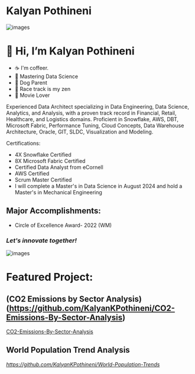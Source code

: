 # Kalyan Pothineni

![images](https://github.com/user-attachments/assets/0803a7f9-a371-4db8-ae9b-22543eb6b904)

# 👋 Hi, I’m Kalyan Pothineni  

- ☕ I'm coffeer.
- 🌱 Mastering Data Science
- 🐶 Dog Parent
- 🚗 Race track is my zen
- 🎥 Movie Lover
  
Experienced Data Architect specializing in Data Engineering, Data Science, Analytics, and Analysis, with a proven track record in Financial, Retail, Healthcare, and Logistics domains. Proficient in Snowflake, AWS, DBT, Microsoft Fabric, Performance Tuning, Cloud Concepts, Data Warehouse Architecture, Oracle, GIT, SLDC, Visualization and Modeling.

Certifications:
- 4X Snowflake Certified
- 8X Microsoft Fabric Certified
- Certified Data Analyst from eCornell
- AWS Certified
- Scrum Master Certified
- I will complete a Master's in Data Science in August 2024 and hold a Master's in Mechanical Engineering

## Major Accomplishments:
- Circle of Excellence Award- 2022 (WM)

### *Let's innovate together!*

![images](https://github.com/user-attachments/assets/10d20953-06b8-47e1-887e-dc7655cff54c)


# Featured Project:
## (CO2 Emissions by Sector Analysis)(https://github.com/KalyanKPothineni/CO2-Emissions-By-Sector-Analysis)
[CO2-Emissions-By-Sector-Analysis](https://github.com/KalyanKPothineni/CO2-Emissions-By-Sector-Analysis)

## World Population Trend Analysis
_https://github.com/KalyanKPothineni/World-Population-Trends_

